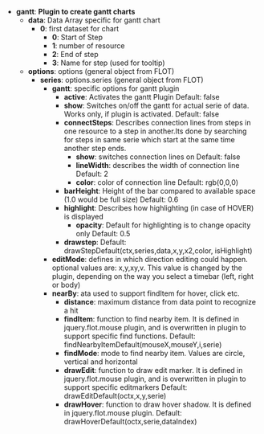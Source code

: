 * <strong>gantt</strong>: <strong>Plugin to create gantt charts</strong>
	* <strong>data</strong>: 	Data Array specific for gantt chart	
		* <strong>0</strong>: 	first dataset for chart		
			* <strong>0</strong>: Start of Step
			* <strong>1</strong>: number of resource
			* <strong>2</strong>: End of step
			* <strong>3</strong>: Name for step (used for tooltip)
	* <strong>options</strong>: options (general object from FLOT)
		* <strong>series</strong>: options.series (general object from FLOT)
			* <strong>gantt</strong>: specific options for gantt plugin
				* <strong>active</strong>: Activates the gantt Plugin
					Default: false
				* <strong>show</strong>: Switches on/off the gantt for actual serie of data. Works only, if plugin is activated.
					Default: false
				* <strong>connectSteps</strong>: Describes connection lines from steps in one resource to a step in another.Its done by searching for steps in same serie which start at the same time another step ends.
					* <strong>show</strong>: switches connection lines on
						Default: false
					* <strong>lineWidth</strong>: describes the width of connection line
						Default: 2
					* <strong>color</strong>: color of connection line
						Default: rgb(0,0,0)
				* <strong>barHeight</strong>: Height of the bar compared to available space (1.0 would be full size)
					Default: 0.6
				* <strong>highlight</strong>: Describes how highlighting (in case of HOVER) is displayed
					* <strong>opacity</strong>: Default for highlighting is to change opacity only
						Default: 0.5
				* <strong>drawstep</strong>: 
					Default:  drawStepDefault(ctx,series,data,x,y,x2,color, isHighlight)
			* <strong>editMode</strong>: defines in which direction editing could happen. optional values are: x,y,xy,v. This value is changed by the plugin, depending on the way you select a timebar (left, right or body)
			* <strong>nearBy</strong>: ata used to support findItem for hover, click etc.
				* <strong>distance</strong>: maximum distance from data point to recognize a hit 
				* <strong>findItem</strong>: function to find nearby item. It is defined in jquery.flot.mouse plugin, and is overwritten in plugin to support specific find functions.
					Default:  findNearbyItemDefault(mouseX,mouseY,i,serie)
				* <strong>findMode</strong>: mode to find nearby item. Values are circle, vertical and horizontal
				* <strong>drawEdit</strong>: function to draw edit marker. It is defined in jquery.flot.mouse plugin, and is overwritten in plugin to support specific editmarkers
					Default:  drawEditDefault(octx,x,y,serie)
				* <strong>drawHover</strong>: function to draw hover shadow. It is defined in jquery.flot.mouse plugin.
					Default:  drawHoverDefault(octx,serie,dataIndex)
